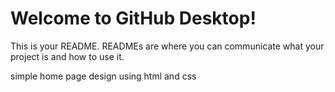 # Welcome to GitHub Desktop!

This is your README. READMEs are where you can communicate what your project is and how to use it.

simple home page design using html and css
